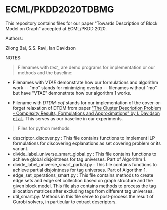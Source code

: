 # ECML/PKDD2020TDBMG
This repository contains files for our paper "Towards Description of Block Model on Graph" accepted at ECML/PKDD 2020.

Authors:

Zilong Bai, S.S. Ravi, Ian Davidson

NOTES: 

>Filenames with *test_* are demo programs for implementation or our methods and the baseline:

- Filenames with *VTAE* demonstrate how our formulations and algorithm work
-- "mo" stands for minimizing overlap
-- filenames without "mo" but have "VTAE" demonstrate how our algorithm 1 works.

- Filename with *DTDM-cof* stands for our implementation of the cover-or-forget relaxation of DTDM from paper ["The Cluster Description Problem - Complexity Results, Formulations and Approximations" by I. Davidson et al.](https://papers.nips.cc/paper/7857-the-cluster-description-problem-complexity-results-formulations-and-approximations). This serves as our baseline in our experiments.

>Files for python methods:
- descriptor_discover.py : This file contains functions to implement ILP formulations for discovering explanations as set covering problem or its variant.
- divide_label_universe_smart_global.py : This file contains functions to achieve global disjointness for tag universes. Part of Algorithm 1.
- divide_label_universe_smart_partial.py : This file contains functions to achieve partial disjointness for tag universes. Part of Algorithm 1.
- edge_set_operations_smart.py : This file contains methods to create edge sets and edge set collection based on graph structure and the given block model. This file also contains methods to process the tag allocation matrices after excluding tags from different tag universes.
- util_smart.py: Methods in this file serve to post-process the result of Gurobi solvers, in particular to extract descriptors.

